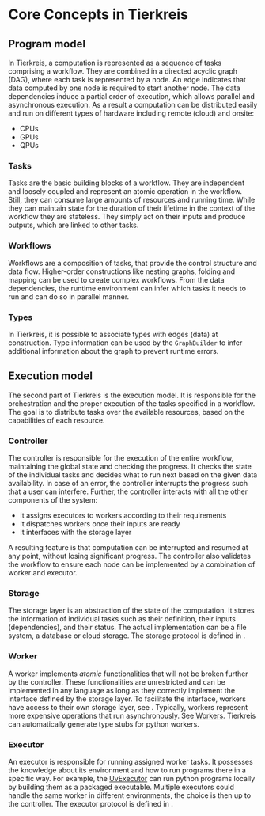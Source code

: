 # Core Concepts in Tierkreis

## Program model

In Tierkreis, a computation is represented as a sequence of tasks comprising a workflow.
They are combined in a directed acyclic graph (DAG), where each task is represented by a node.
An edge indicates that data computed by one node is required to start another node.
The data dependencies induce a partial order of execution, which allows parallel and asynchronous execution.
As a result a computation can be distributed easily and run on different types of hardware including remote (cloud) and onsite:

- CPUs
- GPUs
- QPUs

### Tasks

Tasks are the basic building blocks of a workflow.
They are independent and loosely coupled and represent an atomic operation in the workflow.
Still, they can consume large amounts of resources and running time.
While they can maintain state for the duration of their lifetime in the context of the workflow they are stateless.
They simply act on their inputs and produce outputs, which are linked to other tasks.

### Workflows

Workflows are a composition of tasks, that provide the control structure and data flow.
Higher-order constructions like nesting graphs, folding and mapping can be used to create complex workflows.
From the data dependencies, the runtime environment can infer which tasks it needs to run and can do so in parallel manner.

### Types

In Tierkreis, it is possible to associate types with edges (data) at construction.
Type information can be used by the `GraphBuilder` to infer additional information about the graph to prevent runtime errors.

## Execution model

The second part of Tierkreis is the execution model.
It is responsible for the orchestration and the proper execution of the tasks specified in a workflow.
The goal is to distribute tasks over the available resources, based on the capabilities of each resource.

### Controller

The controller is responsible for the execution of the entire workflow, maintaining the global state and checking the progress.
It checks the state of the individual tasks and decides what to run next based on the given data availability.
In case of an error, the controller interrupts the progress such that a user can interfere.
Further, the controller interacts with all the other components of the system:

- It assigns executors to workers according to their requirements
- It dispatches workers once their inputs are ready
- It interfaces with the storage layer

A resulting feature is that computation can be interrupted and resumed at any point, without losing significant progress.
The controller also validates the workflow to ensure each node can be implemented by a combination of worker and executor.

### Storage

The storage layer is an abstraction of the state of the computation.
It stores the information of individual tasks such as their definition, their inputs (dependencies), and their status.
The actual implementation can be a file system, a database or cloud storage.
The storage protocol is defined in [](#tierkreis.controller.storage.protocol).

### Worker

A worker implements _atomic_ functionalities that will not be broken further by the controller.
These functionalities are unrestricted and can be implemented in any language as long as they correctly implement the interface defined by the storage layer.
To facilitate the interface, workers have access to their own storage layer, see [](tierkreis.worker.storage.protocol).
Typically, workers represent more expensive operations that run asynchronously.
See [Workers](#tierkreis.worker.worker.Worker).
Tierkreis can automatically generate type stubs for python workers.

### Executor

An executor is responsible for running assigned worker tasks.
It possesses the knowledge about its environment and how to run programs there in a specific way.
For example, the [UvExecutor](#tierkreis.controller.executor.uv_executor.UvExecutor) can run python programs locally by building them as a packaged executable.
Multiple executors could handle the same worker in different environments, the choice is then up to the controller.
The executor protocol is defined in [](#tierkreis.controller.executor.protocol).
